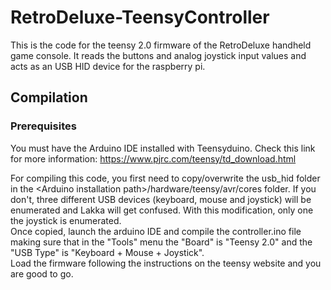 # RetroDeluxe-TeensyController

This is the code for the teensy 2.0 firmware of the RetroDeluxe handheld game console. It reads the buttons and analog joystick input values and acts as an USB HID device for the raspberry pi.

## Compilation

### Prerequisites 

You must have the Arduino IDE installed with Teensyduino. Check this link for more information: https://www.pjrc.com/teensy/td_download.html

For compiling this code, you first need to copy/overwrite the usb_hid folder in the \<Arduino installation path>/hardware/teensy/avr/cores folder. If you don't, three different USB devices (keyboard, mouse and joystick) will be enumerated and Lakka will get confused. With this modification, only one the joystick is enumerated.  
Once copied, launch the arduino IDE and compile the controller.ino file making sure that in the "Tools" menu the "Board" is "Teensy 2.0" and the "USB Type" is "Keyboard + Mouse + Joystick".  
Load the firmware following the instructions on the teensy website and you are good to go.
